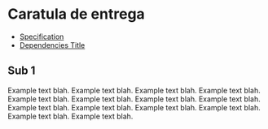 # Caratula de entrega
 - [Specification](#specification)
 - [Dependencies Title](#dependencies-title)

## <a name="head1">Sub 1</a>
Example text blah. Example text blah. Example text blah. Example text blah.
Example text blah. Example text blah. Example text blah. Example text blah.
Example text blah. Example text blah. Example text blah. Example text blah.
Example text blah. Example text blah.
